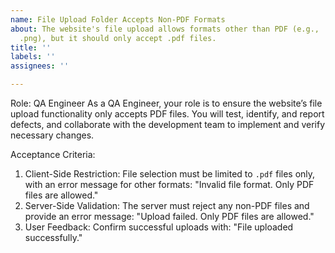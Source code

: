 ```yaml
---
name: File Upload Folder Accepts Non-PDF Formats
about: The website's file upload allows formats other than PDF (e.g., .docx, .jpg,
  .png), but it should only accept .pdf files.
title: ''
labels: ''
assignees: ''

---
```


Role: QA Engineer
As a QA Engineer, your role is to ensure the website’s file upload functionality only accepts PDF files. You will test, identify, and report defects, and collaborate with the development team to implement and verify necessary changes.

Acceptance Criteria:
1. Client-Side Restriction: File selection must be limited to `.pdf` files only, with an error message for other formats: "Invalid file format. Only PDF files are allowed."
2. Server-Side Validation: The server must reject any non-PDF files and provide an error message: "Upload failed. Only PDF files are allowed."
3. User Feedback: Confirm successful uploads with: "File uploaded successfully."
